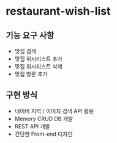 # restaurant-wish-list

## 기능 요구 사항
- 맛집 검색
- 맛집 위시리스트 추가
- 맛집 위시리스트 삭제
- 맛집 방문 추가

## 구현 방식
- 네이버 지역 / 이미지 검색 API 활용
- Memory CRUD DB 개발
- REST API 개발
- 간단한 Front-end 디자인
